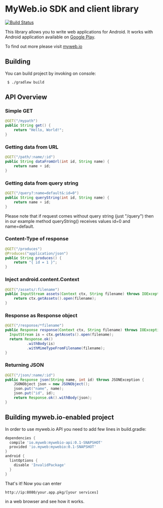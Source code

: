 # MyWeb.io SDK and client library
[![Build Status](https://travis-ci.org/mywebio/mywebio-sdk.svg)](https://travis-ci.org/mywebio/mywebio-sdk)

This library allows you to write web applications for Android.
It works with Android application available on [Google Play](https://play.google.com/store/apps/details?id=io.myweb.server.alpha).

To find out more please visit [myweb.io](http://www.myweb.io/)

## Building
You can build project by invoking on console:
```
 $ ./gradlew build
```

## API Overview
### Simple GET
```java
@GET("/mypath")
public String get() {
	return "Hello, World!";
}
```

### Getting data from URL
```java
@GET("/path/:name/:id")
public String dataFromUrl(int id, String name) {
	return name + id;
}
```

### Getting data from query string
```java
@GET("/query?:name=default&:id=0")
public String queryString(int id, String name) {
	return name + id;
}
```
Please note that if request comes without query string (just "/query") then in our example method queryString() receives values id=0 and name=default.

### Content-Type of response
```java
@GET("/produces")
@Produces("application/json")
public String produces() {
	return "{ id = 1 }";
}
```

### Inject android.content.Context
```java
@GET("/assets/:filename")
public InputStream assets(Context ctx, String filename) throws IOException {
	return ctx.getAssets().open(filename);
}
```

### Response as Response object
```java
@GET("/response/*filename")
public Response response(Context ctx, String filename) throws IOException {
  InputStream is = ctx.getAssets().open(filename);
  return Response.ok()
          .withBody(is)
          .withMimeTypeFromFilename(filename);
}
```

### Returning JSON
```java
@GET("/json/:name/:id")
public Response json(String name, int id) throws JSONException {
	JSONObject json = new JSONObject();
	json.put("name", name);
	json.put("id", id);
	return Response.ok().withBody(json);
}
```

## Building myweb.io-enabled project
In order to use myweb.io API you need to add few lines in build.gradle:
```groovy
dependencies {
  compile 'io.myweb:mywebio-api:0.1-SNAPSHOT'
  provided 'io.myweb:mywebio:0.1-SNAPSHOT'
}
android {
  lintOptions {
    disable 'InvalidPackage'
  }
}
```
That's it! Now you can enter
```
http://ip:8080/your.app.pkg/[your services]
```
in a web browser and see how it works.
